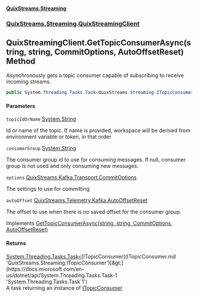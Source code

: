 #### [QuixStreams.Streaming](index.md 'index')
### [QuixStreams.Streaming](QuixStreams.Streaming.md 'QuixStreams.Streaming').[QuixStreamingClient](QuixStreamingClient.md 'QuixStreams.Streaming.QuixStreamingClient')

## QuixStreamingClient.GetTopicConsumerAsync(string, string, CommitOptions, AutoOffsetReset) Method

Asynchronously gets a topic consumer capable of subscribing to receive incoming streams.

```csharp
public System.Threading.Tasks.Task<QuixStreams.Streaming.ITopicConsumer> GetTopicConsumerAsync(string topicIdOrName, string consumerGroup=null, QuixStreams.Kafka.Transport.CommitOptions options=null, QuixStreams.Telemetry.Kafka.AutoOffsetReset autoOffset=QuixStreams.Telemetry.Kafka.AutoOffsetReset.Latest);
```
#### Parameters

<a name='QuixStreams.Streaming.QuixStreamingClient.GetTopicConsumerAsync(string,string,QuixStreams.Kafka.Transport.CommitOptions,QuixStreams.Telemetry.Kafka.AutoOffsetReset).topicIdOrName'></a>

`topicIdOrName` [System.String](https://docs.microsoft.com/en-us/dotnet/api/System.String 'System.String')

Id or name of the topic. If name is provided, workspace will be derived from environment variable or token, in that order

<a name='QuixStreams.Streaming.QuixStreamingClient.GetTopicConsumerAsync(string,string,QuixStreams.Kafka.Transport.CommitOptions,QuixStreams.Telemetry.Kafka.AutoOffsetReset).consumerGroup'></a>

`consumerGroup` [System.String](https://docs.microsoft.com/en-us/dotnet/api/System.String 'System.String')

The consumer group id to use for consuming messages. If null, consumer group is not used and only consuming new messages.

<a name='QuixStreams.Streaming.QuixStreamingClient.GetTopicConsumerAsync(string,string,QuixStreams.Kafka.Transport.CommitOptions,QuixStreams.Telemetry.Kafka.AutoOffsetReset).options'></a>

`options` [QuixStreams.Kafka.Transport.CommitOptions](https://docs.microsoft.com/en-us/dotnet/api/QuixStreams.Kafka.Transport.CommitOptions 'QuixStreams.Kafka.Transport.CommitOptions')

The settings to use for committing

<a name='QuixStreams.Streaming.QuixStreamingClient.GetTopicConsumerAsync(string,string,QuixStreams.Kafka.Transport.CommitOptions,QuixStreams.Telemetry.Kafka.AutoOffsetReset).autoOffset'></a>

`autoOffset` [QuixStreams.Telemetry.Kafka.AutoOffsetReset](https://docs.microsoft.com/en-us/dotnet/api/QuixStreams.Telemetry.Kafka.AutoOffsetReset 'QuixStreams.Telemetry.Kafka.AutoOffsetReset')

The offset to use when there is no saved offset for the consumer group.

Implements [GetTopicConsumerAsync(string, string, CommitOptions, AutoOffsetReset)](IQuixStreamingClientAsync.GetTopicConsumerAsync(string,string,CommitOptions,AutoOffsetReset).md 'QuixStreams.Streaming.IQuixStreamingClientAsync.GetTopicConsumerAsync(string, string, QuixStreams.Kafka.Transport.CommitOptions, QuixStreams.Telemetry.Kafka.AutoOffsetReset)')

#### Returns
[System.Threading.Tasks.Task&lt;](https://docs.microsoft.com/en-us/dotnet/api/System.Threading.Tasks.Task-1 'System.Threading.Tasks.Task`1')[ITopicConsumer](ITopicConsumer.md 'QuixStreams.Streaming.ITopicConsumer')[&gt;](https://docs.microsoft.com/en-us/dotnet/api/System.Threading.Tasks.Task-1 'System.Threading.Tasks.Task`1')  
A task returning an instance of [ITopicConsumer](ITopicConsumer.md 'QuixStreams.Streaming.ITopicConsumer')